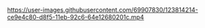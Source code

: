 

https://user-images.githubusercontent.com/69907830/123814214-ce9e4c80-d8f5-11eb-92c6-64e12680201c.mp4

